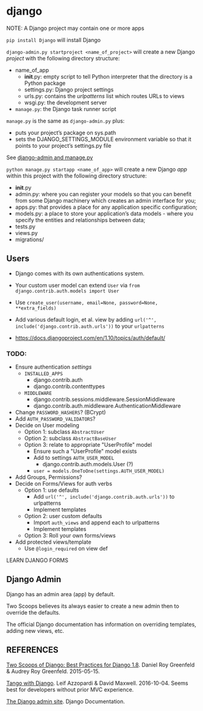 django
======

NOTE: A Django project may contain one or more apps

`pip install Django` will install Django

`django-admin.py startproject <name_of_project>` will create a new Django _project_ with the following directory structure:
  - name_of_app
    - __init__.py: empty script to tell Python interpreter that the directory is a Python package
    - settings.py: Django project settings
    - urls.py: contains the _urlpatterns_ list which routes URLs to views
    - wsgi.py: the development server
  - `manage.py`: the Django task runner script

`manage.py` is the same as `django-admin.py` plus:
  - puts your project’s package on sys.path
  - sets the DJANGO_SETTINGS_MODULE environment variable so that it points to your project’s settings.py file

See [django-admin and manage.py](https://docs.djangoproject.com/en/1.9/ref/django-admin/#django-admin-py-and-manage-py)

`python manage.py startapp <name_of_app>` will create a new Django _app_ within this project with the following directory structure:
  -  __init__.py
  - admin.py: where you can register your models so that you can benefit from some Django
  machinery which creates an admin interface for you;
  - apps.py: that provides a place for any application specific configuration;
  - models.py: a place to store your application’s data models - where you specify the entities
  and relationships between data;
  - tests.py 
  - views.py
  - migrations/

## Users

- Django comes with its own authentications system.
- Your custom user model can extend `User` via `from django.contrib.auth.models import User`
- Use `create_user(username, email=None, password=None, **extra_fields)`
- Add various default login, et al. view by adding `url('^', include('django.contrib.auth.urls'))` to your `urlpatterns`

- https://docs.djangoproject.com/en/1.10/topics/auth/default/

### TODO:

- Ensure authentication _settings_
  - `INSTALLED_APPS`
    - django.contrib.auth
    - django.contrib.contenttypes
  - `MIDDLEWARE`
    - django.contrib.sessions.middleware.SessionMiddleware
    - django.contrib.auth.middleware.AuthenticationMiddleware
- Change `PASSWORD_HASHERS`? (BCrypt)
- Add `AUTH_PASSWORD_VALIDATORS`?
- Decide on User modeling
  - Option 1: subclass `AbstractUser`
  - Option 2: subclass `AbstractBaseUser`
  - Option 3: relate to appropriate "UserProfile" model
    - Ensure such a "UserProfile" model exists
    - Add to settings `AUTH_USER_MODEL`
      - django.contrib.auth.models.User (?)
    - `user = models.OneToOne(settings.AUTH_USER_MODEL)`
- Add Groups, Permissions?
- Decide on Forms/Views for auth verbs
  - Option 1: use defaults
    - Add `url('^', include('django.contrib.auth.urls'))` to urlpatterns
    - Implement templates
  - Option 2: user custom defaults
    - Import `auth_views` and append each to urlpatterns
    - Implement templates
  - Option 3: Roll your own forms/views
- Add protected views/template
  - Use `@login_required` on view def
    
LEARN DJANGO FORMS

## Django Admin

Django has an admin area (app) by default.

Two Scoops believes its always easier to create a new admin then to override the defaults.

The official Django documentation has information on overriding templates, adding new views, etc.

## REFERENCES

[Two Scoops of Django: Best Practices for Django 1.8](http://amzn.to/2gLzQlw).  Daniel Roy Greenfeld & Audrey Roy Greenfeld. 2015-05-15.

[Tango with Django](http://leanpub.com/tangowithdjango19). Leif Azzopardi & David Maxwell. 2016-10-04. Seems best for developers without prior MVC experience.

[The Django admin site](https://docs.djangoproject.com/en/1.10/ref/contrib/admin/). Django Documentation.
